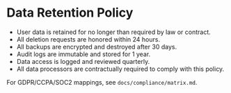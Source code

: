 # Data Retention Policy

- User data is retained for no longer than required by law or contract.
- All deletion requests are honored within 24 hours.
- All backups are encrypted and destroyed after 30 days.
- Audit logs are immutable and stored for 1 year.
- Data access is logged and reviewed quarterly.
- All data processors are contractually required to comply with this policy.

For GDPR/CCPA/SOC2 mappings, see `docs/compliance/matrix.md`.
